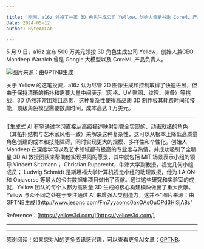 ```yaml
---

title: '刚刚，a16z 领投了一家 3D 角色生成公司 Yellow，创始人曾是谷歌 CoreML 产品负责人'
date: 2024-05-12
author: ByteAILab

---
```


5 月 9 日，a16z 宣布 500 万美元领投 3D 角色生成公司 Yellow，创始人兼CEO Mandeep Waraich 曾是 Google 大模型以及 CoreML 产品负责人。
  
![图片来源：由GPTNB生成](http://www.jesonc.com/upload/3B33CB85B496C0CB6FBA4C2BD79320AD/1715404584993/Fjd3-poF3f2XP9RZhSkOzk_VDpIc.png)

关于 Yellow 的这笔投资，a16z 认为尽管 2D 图像生成和控制取得了快速进展，但由于保持清晰的拓扑和需要大量中间表示（网格、UV 贴图、纹理、装备）等挑战，3D 仍然非常困难且昂贵，这种复杂性使得高品质 3D 制作极其耗费时间和技能，顶级角色模型需要数周时间，成本高达 1 万美元。

---

  
![生成式 AI 有望通过学习直接从高级描述映射到完全实现的、动画就绪的角色（其拓扑结构与艺术家风格一致）来解决这种复杂性，这可以从根本上降低高质量角色创建的成本和技能障碍，同时实现更大的规模、多样性和个性化。创始人 Mandeep 在深度学习以及艺术领域都有极高的专业度与热情，并成功吸引了全明星 3D AI 教授团队来帮助他实现共同的愿景，其中就包括 MIT 场景表示小组的领导 Vincent Sitzmann； Christian Rupprecht，牛津大学副教授，视觉几何小组成员； Ludwig Schmidt 是斯坦福大学计算机视觉小组的助理教授，他为 LAION 和 Objaverse 等最大的公共数据集项目做出了贡献。通过这些研究和实验室的成就，Yellow 团队的每个人都为高质量 3D 生成的核心构建模块做出了重大贡献。Yellow 与众不同之处在于专注通过 AI 来增强人类创造力，这并不"图片来源：由GPTNB生成](http://www.jesonc.com/Fm7yyaomc0axOAsOuOPd3HlSjA8s"

Reference：[https://yellow3d.com/](https://yellow3d.com/)

---
---
感谢阅读！如果您对AI的更多资讯感兴趣，可以查看更多AI文章：[GPTNB](https://gptnb.com)。